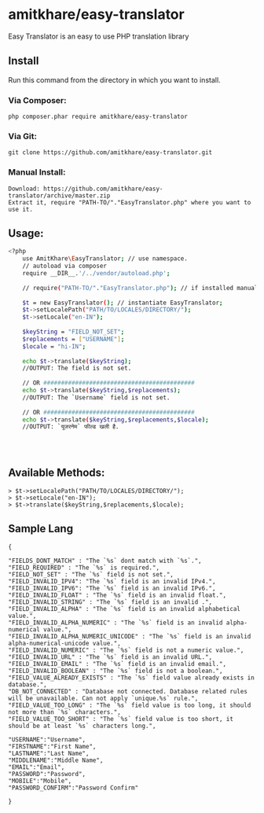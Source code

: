 # amitkhare/easy-translator
Easy Translator is an easy to use PHP translation library

## Install

Run this command from the directory in which you want to install.

### Via Composer:

    php composer.phar require amitkhare/easy-translator

### Via Git:

    git clone https://github.com/amitkhare/easy-translator.git

### Manual Install:

    Download: https://github.com/amitkhare/easy-translator/archive/master.zip
    Extract it, require "PATH-TO/"."EasyTranslator.php" where you want to use it.

## Usage:
```sh
<?php
    use AmitKhare\EasyTranslator; // use namespace.
    // autoload via composer
    require __DIR__.'/../vendor/autoload.php';
    
    // require("PATH-TO/"."EasyTranslator.php"); // if installed manually.
    
    $t = new EasyTranslator(); // instantiate EasyTranslator;
    $t->setLocalePath("PATH/TO/LOCALES/DIRECTORY/"); 
    $t->setLocale("en-IN"); 
    
    $keyString = "FIELD_NOT_SET";
    $replacements = ["USERNAME"];
    $locale = "hi-IN";
    
    echo $t->translate($keyString);
    //OUTPUT: The field is not set.
    
    // OR ###########################################
    echo $t->translate($keyString,$replacements);
    //OUTPUT: The `Username` field is not set.
    
    // OR ###########################################
    echo $t->translate($keyString,$replacements,$locale);
    //OUTPUT: `यूजरनेम` फील्ड खली है.
    

 
```
## Available Methods:
    > $t->setLocalePath("PATH/TO/LOCALES/DIRECTORY/"); 
    > $t->setLocale("en-IN");
    > $t->translate($keyString,$replacements,$locale);
## Sample Lang
```
{

"FIELDS_DONT_MATCH" : "The `%s` dont match with `%s`.",
"FIELD_REQUIRED" : "The `%s` is required.",
"FIELD_NOT_SET" : "The `%s` field is not set.",
"FIELD_INVALID_IPV4": "The `%s` field is an invalid IPv4.",
"FIELD_INVALID_IPV6": "The `%s` field is an invalid IPv6.",
"FIELD_INVALID_FLOAT" : "The `%s` field is an invalid float.",
"FIELD_INVALID_STRING" : "The `%s` field is an invalid .",
"FIELD_INVALID_ALPHA" : "The `%s` field is an invalid alphabetical value.",
"FIELD_INVALID_ALPHA_NUMERIC" : "The `%s` field is an invalid alpha-numerical value.",
"FIELD_INVALID_ALPHA_NUMERIC_UNICODE" : "The `%s` field is an invalid alpha-numerical-unicode value.",
"FIELD_INVALID_NUMERIC" : "The `%s` field is not a numeric value.",
"FIELD_INVALID_URL" : "The `%s` field is an invalid URL.",
"FIELD_INVALID_EMAIL" : "The `%s` field is an invalid email.",
"FIELD_INVALID_BOOLEAN" : "The `%s` field is not a boolean.",
"FIELD_VALUE_ALREADY_EXISTS" : "The `%s` field value already exists in database.",
"DB_NOT_CONNECTED" : "Database not connected. Database related rules will be unavailable. Can not apply `unique.%s` rule.",
"FIELD_VALUE_TOO_LONG" : "The `%s` field value is too long, it should not more than `%s` characters.",
"FIELD_VALUE_TOO_SHORT" : "The `%s` field value is too short, it should be at least `%s` characters long.",

"USERNAME":"Username",
"FIRSTNAME":"First Name",
"LASTNAME":"Last Name",
"MIDDLENAME":"Middle Name",
"EMAIL":"Email",
"PASSWORD":"Password",
"MOBILE":"Mobile",
"PASSWORD_CONFIRM":"Password Confirm"

}
```
